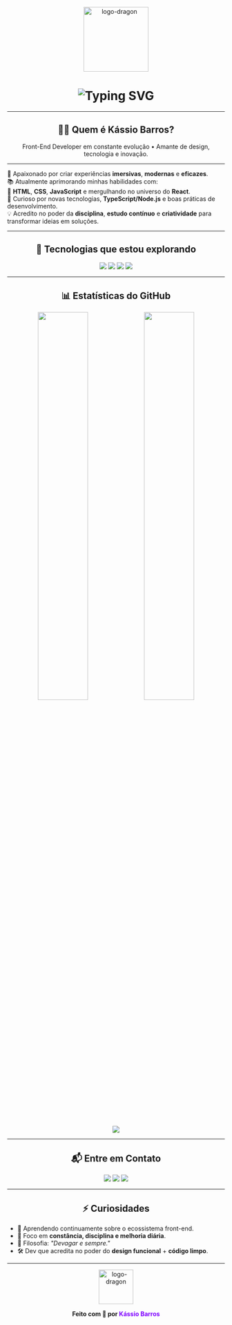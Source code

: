 <p align="center">
  <img src="https://github.com/user-attachments/assets/54649540-273c-4a08-b675-64010e620319" alt="logo-dragon" width="150" />
</p>

<h1 align="center">
  <img src="https://readme-typing-svg.demolab.com?font=Fira+Code&size=24&pause=1000&color=7F00FF&center=true&vCenter=true&width=435&lines=Ol%C3%A1%2C+eu+sou+K%C3%A1ssio+Barros!;Desenvolvedor+Front-End;Apaixonado+por+tecnologia+%F0%9F%92%BB" alt="Typing SVG" />
</h1>


---

<h2 align="center">👨‍💻 <strong>Quem é Kássio Barros?</strong></h2>

<p align="center">
  Front-End Developer em constante evolução • Amante de design, tecnologia e inovação.
</p>

---

<p>
🎯 Apaixonado por criar experiências <strong>imersivas</strong>, <strong>modernas</strong> e <strong>eficazes</strong>. <br> 
📚 Atualmente aprimorando minhas habilidades com:   <br> 
🚀 <strong>HTML</strong>, <strong>CSS</strong>, <strong>JavaScript</strong> e mergulhando no universo do <strong>React</strong>.   <br> 
🧠 Curioso por novas tecnologias, <strong>TypeScript/Node.js</strong> e boas práticas de desenvolvimento.   <br> 
💡 Acredito no poder da <strong>disciplina</strong>, <strong>estudo contínuo</strong> e <strong>criatividade</strong> para transformar ideias em soluções. <br> 
</p>

---

<h2 align="center">🚀 <strong>Tecnologias que estou explorando</strong></h2>

<p align="center">
  <img src="https://img.shields.io/badge/HTML5-E34F26?style=for-the-badge&logo=html5&logoColor=white"/>
  <img src="https://img.shields.io/badge/CSS3-1572B6?style=for-the-badge&logo=css3&logoColor=white"/>
  <img src="https://img.shields.io/badge/JavaScript-F7DF1E?style=for-the-badge&logo=javascript&logoColor=black"/>
  <img src="https://img.shields.io/badge/React-20232A?style=for-the-badge&logo=react&logoColor=61DAFB"/>
</p>

---

<h2 align="center">📊 <strong>Estatísticas do GitHub</strong></h2>

<p align="center">
  <img src="https://github-readme-stats.vercel.app/api?username=santosxis&show_icons=true&theme=radical&border_radius=10&custom_title=Estatísticas+de+Kássio+Barros" width="48%"/>
  <img src="https://github-readme-streak-stats.herokuapp.com/?user=santosxis&theme=radical&border_radius=10" width="48%"/>
</p>

<p align="center">
  <img src="https://github-readme-activity-graph.vercel.app/graph?username=santosxis&bg_color=0d1117&color=7f00ff&line=7f00ff&point=ffffff&area=true&hide_border=true" />
</p>

---

<h2 align="center">📬 <strong>Entre em Contato</strong></h2>

<p align="center">
  <a href="https://www.linkedin.com/in/kassioxs/" target="_blank"><img src="https://img.shields.io/badge/-LinkedIn-0A66C2?style=for-the-badge&logo=linkedin&logoColor=white" /></a>
  <a href="mailto:kassioxs@icloud.com"><img src="https://img.shields.io/badge/E--mail-8A2BE2?style=for-the-badge&logo=gmail&logoColor=white" /></a>
  <a href="https://wa.me/16992162921"><img src="https://img.shields.io/badge/WhatsApp-25D366?style=for-the-badge&logo=whatsapp&logoColor=white" /></a>
</p>

---

<h2 align="center">⚡ <strong>Curiosidades</strong></h2>

- 🧠 Aprendendo continuamente sobre o ecossistema front-end.  
- 💪 Foco em **constância, disciplina e melhoria diária**.  
- 🧘 Filosofia: _"Devagar e sempre."_  
- 🛠️ Dev que acredita no poder do **design funcional** + **código limpo**.

---

<p align="center">
  <img src="https://github.com/user-attachments/assets/54649540-273c-4a08-b675-64010e620319" width="80" alt="logo-dragon" />
</p>

<p align="center">
  <strong>Feito com 💜 por <span style="color:#7f00ff;">Kássio Barros</span></strong>
</p>
